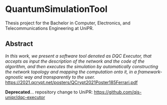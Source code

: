 # QuantumSimulationTool

Thesis project for the Bachelor in Computer, Electronics, and Telecommunications Engineering at UniPR. 

## Abstract
_In this work, we present a software tool denoted as DQC Executor,
that accepts as input the description of the network and the code of the algorithm, and
then executes the simulation by automatically constructing the network topology and
mapping the computation onto it, in a framework-agnostic way and transparently to the
user._
https://2021.qcrypt.net/posters/QCrypt2021Poster185Ferrari.pdf

**Deprecated**... repository change to UniPR: https://github.com/qis-unipr/dqc-executor
